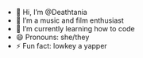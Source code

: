 - 👋 Hi, I’m @Deathtania
- 👀 I’m a music and film enthusiast
- 🌱 I’m currently learning how to code
- 😄 Pronouns: she/they
- ⚡ Fun fact: lowkey a yapper
<!---
Deathtania/Deathtania is a ✨ special ✨ repository because its `README.md` (this file) appears on your GitHub profile.
You can click the Preview link to take a look at your changes.
--->
